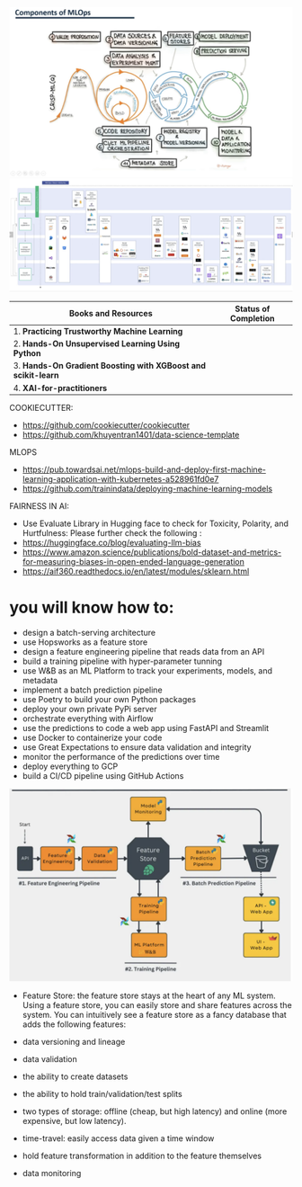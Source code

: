 ![MLOPS](https://github.com/andysingal/mlops/blob/main/Screenshot%202023-05-25%20at%201.43.11%20PM.png)
![MLOPS tools](https://github.com/andysingal/mlops/blob/main/Screenshot%202023-05-25%20at%201.49.23%20PM.png)


| Books and Resources | Status of Completion |
| ----- | -----|
| 1. **Practicing Trustworthy Machine Learning** | |
| 2. **Hands-On Unsupervised Learning Using Python** | |
| 3. **Hands-On Gradient Boosting with XGBoost and scikit-learn** | |
| 4. **XAI-for-practitioners** | |

COOKIECUTTER:
- https://github.com/cookiecutter/cookiecutter
- https://github.com/khuyentran1401/data-science-template

MLOPS
- https://pub.towardsai.net/mlops-build-and-deploy-first-machine-learning-application-with-kubernetes-a528961fd0e7
- https://github.com/trainindata/deploying-machine-learning-models

FAIRNESS IN AI: 
- Use Evaluate Library in Hugging face to check for Toxicity, Polarity, and Hurtfulness: Please further check the following :
- https://huggingface.co/blog/evaluating-llm-bias
- https://www.amazon.science/publications/bold-dataset-and-metrics-for-measuring-biases-in-open-ended-language-generation
- https://aif360.readthedocs.io/en/latest/modules/sklearn.html

<h1>you will know how to:</h1>

- design a batch-serving architecture
- use Hopsworks as a feature store
- design a feature engineering pipeline that reads data from an API
- build a training pipeline with hyper-parameter tunning
- use W&B as an ML Platform to track your experiments, models, and metadata
- implement a batch prediction pipeline
- use Poetry to build your own Python packages
- deploy your own private PyPi server
- orchestrate everything with Airflow
- use the predictions to code a web app using FastAPI and Streamlit
- use Docker to containerize your code
- use Great Expectations to ensure data validation and integrity
- monitor the performance of the predictions over time
- deploy everything to GCP
- build a CI/CD pipeline using GitHub Actions

![21](https://github.com/andysingal/mlops/blob/main/Images/Screenshot%202023-06-14%20at%208.47.14%20PM.png)

- Feature Store: the feature store stays at the heart of any ML system. Using a feature store, you can easily store and share features across the system. You can intuitively see a feature store as a fancy database that adds the following features:

- data versioning and lineage
- data validation
- the ability to create datasets
- the ability to hold train/validation/test splits
- two types of storage: offline (cheap, but high latency) and online (more expensive, but low latency).
- time-travel: easily access data given a time window
- hold feature transformation in addition to the feature themselves
- data monitoring
